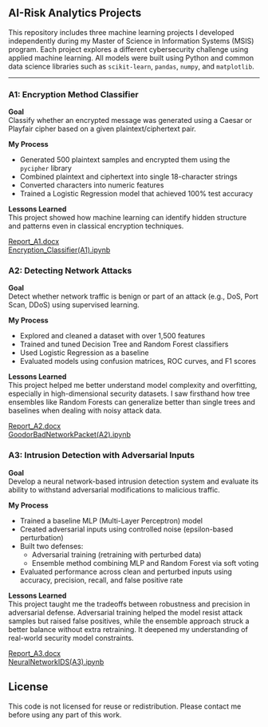 ## AI-Risk Analytics Projects

This repository includes three machine learning projects I developed independently during my Master of Science in Information Systems (MSIS) program. Each project explores a different cybersecurity challenge using applied machine learning. All models were built using Python and common data science libraries such as `scikit-learn`, `pandas`, `numpy`, and `matplotlib`.

---

### A1: Encryption Method Classifier

**Goal**  
Classify whether an encrypted message was generated using a Caesar or Playfair cipher based on a given plaintext/ciphertext pair.

**My Process**  
- Generated 500 plaintext samples and encrypted them using the `pycipher` library  
- Combined plaintext and ciphertext into single 18-character strings  
- Converted characters into numeric features  
- Trained a Logistic Regression model that achieved 100% test accuracy

**Lessons Learned**  
This project showed how machine learning can identify hidden structure and patterns even in classical encryption techniques.

[Report_A1.docx](./Report_A1.docx)  
[Encryption_Classifier(A1).ipynb](./Encryption_Classifier(A1).ipynb)


### A2: Detecting Network Attacks

**Goal**  
Detect whether network traffic is benign or part of an attack (e.g., DoS, Port Scan, DDoS) using supervised learning.

**My Process**   
- Explored and cleaned a dataset with over 1,500 features  
- Trained and tuned Decision Tree and Random Forest classifiers  
- Used Logistic Regression as a baseline  
- Evaluated models using confusion matrices, ROC curves, and F1 scores

**Lessons Learned**   
This project helped me better understand model complexity and overfitting, especially in high-dimensional security datasets. I saw firsthand how tree ensembles like Random Forests can generalize better than single trees and baselines when dealing with noisy attack data.

[Report_A2.docx](./Report_A2.docx)  
[GoodorBadNetworkPacket(A2).ipynb](./GoodorBadNetworkPacket(A2).ipynb)



### A3: Intrusion Detection with Adversarial Inputs

**Goal**  
Develop a neural network-based intrusion detection system and evaluate its ability to withstand adversarial modifications to malicious traffic.

**My Process**  
- Trained a baseline MLP (Multi-Layer Perceptron) model  
- Created adversarial inputs using controlled noise (epsilon-based perturbation)  
- Built two defenses:
  - Adversarial training (retraining with perturbed data)
  - Ensemble method combining MLP and Random Forest via soft voting  
- Evaluated performance across clean and perturbed inputs using accuracy, precision, recall, and false positive rate

**Lessons Learned**  
This project taught me the tradeoffs between robustness and precision in adversarial defense. Adversarial training helped the model resist attack samples but raised false positives, while the ensemble approach struck a better balance without extra retraining. It deepened my understanding of real-world security model constraints.

[Report_A3.docx](./Report_A3.docx)  
[NeuralNetworkIDS(A3).ipynb](./NeuralNetworkIDS(A3).ipynb)


## License

This code is not licensed for reuse or redistribution. Please contact me before using any part of this work.


